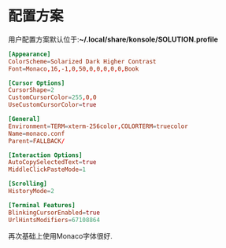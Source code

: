 
# 配置方案
用户配置方案默认位于:**~/.local/share/konsole/SOLUTION.profile**
``` default.conf
[Appearance]
ColorScheme=Solarized Dark Higher Contrast
Font=Monaco,16,-1,0,50,0,0,0,0,0,Book

[Cursor Options]
CursorShape=2
CustomCursorColor=255,0,0
UseCustomCursorColor=true

[General]
Environment=TERM=xterm-256color,COLORTERM=truecolor
Name=monaco.conf
Parent=FALLBACK/

[Interaction Options]
AutoCopySelectedText=true
MiddleClickPasteMode=1

[Scrolling]
HistoryMode=2

[Terminal Features]
BlinkingCursorEnabled=true
UrlHintsModifiers=67108864
```
再次基础上使用Monaco字体很好.

